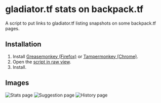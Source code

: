 # gladiator.tf stats on backpack.tf

A script to put links to gladiator.tf listing snapshots on some backpack.tf pages.

## Installation

1. Install [Greasemonkey (Firefox)](http://www.greasespot.net/) or [Tampermonkey (Chrome)](https://chrome.google.com/webstore/detail/tampermonkey/dhdgffkkebhmkfjojejmpbldmpobfkfo).
2. Open the [script in raw view](https://github.com/mninc/gladiator.tf-stats-bptf/raw/master/gladiatortf-stats-bptf.user.js).
3. Install.

## Images
![Stats page](https://cdn.discordapp.com/attachments/445162468541464576/787714168315707392/unknown.png)
![Suggestion page](https://cdn.discordapp.com/attachments/445162468541464576/787713469935386642/unknown.png)
![History page](https://cdn.discordapp.com/attachments/445162468541464576/787713984043155526/unknown.png)
